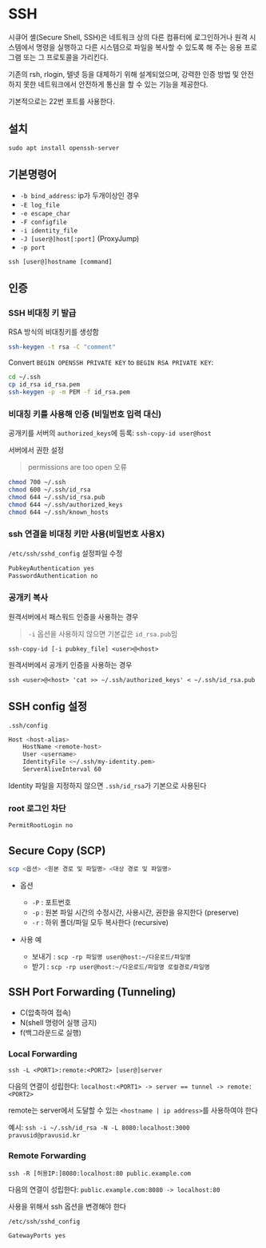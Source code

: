 # SSH

시큐어 셸(Secure Shell, SSH)은 네트워크 상의 다른 컴퓨터에 로그인하거나 원격 시스템에서 명령을 실행하고 다른 시스템으로 파일을 복사할 수 있도록 해 주는 응용 프로그램 또는 그 프로토콜을 가리킨다.

기존의 rsh, rlogin, 텔넷 등을 대체하기 위해 설계되었으며, 강력한 인증 방법 및 안전하지 못한 네트워크에서 안전하게 통신을 할 수 있는 기능을 제공한다.

기본적으로는 22번 포트를 사용한다.

## 설치

`sudo apt install openssh-server`

## 기본명령어

- `-b bind_address`: ip가 두개이상인 경우
- `-E log_file`
- `-e escape_char`
- `-F configfile`
- `-i identity_file`
- `-J [user@]host[:port]` (ProxyJump)
- `-p port`

`ssh [user@]hostname [command]`

## 인증

### SSH 비대칭 키 발급

RSA 방식의 비대칭키를 생성함

```sh
ssh-keygen -t rsa -C "comment"
```

Convert `BEGIN OPENSSH PRIVATE KEY` to `BEGIN RSA PRIVATE KEY`:

```sh
cd ~/.ssh
cp id_rsa id_rsa.pem
ssh-keygen -p -m PEM -f id_rsa.pem
```

### 비대칭 키를 사용해 인증 (비밀번호 입력 대신)

공개키를 서버의 `authorized_keys`에 등록: `ssh-copy-id user@host`

서버에서 권한 설정

> permissions are too open 오류

```sh
chmod 700 ~/.ssh
chmod 600 ~/.ssh/id_rsa
chmod 644 ~/.ssh/id_rsa.pub
chmod 644 ~/.ssh/authorized_keys
chmod 644 ~/.ssh/known_hosts
```

### ssh 연결을 비대칭 키만 사용(비밀번호 사용X)

`/etc/ssh/sshd_config` 설정파일 수정

```txt
PubkeyAuthentication yes
PasswordAuthentication no
```

### 공개키 복사

원격서버에서 패스워드 인증을 사용하는 경우

> `-i` 옵션을 사용하지 않으면 기본값은 `id_rsa.pub`임

`ssh-copy-id [-i pubkey_file] <user>@<host>`

원격서버에서 공개키 인증을 사용하는 경우

`ssh <user>@<host> 'cat >> ~/.ssh/authorized_keys' < ~/.ssh/id_rsa.pub`

## SSH config 설정

`.ssh/config`

```sh
Host <host-alias>
    HostName <remote-host>
    User <username>
    IdentityFile <~/.ssh/my-identity.pem>
    ServerAliveInterval 60
```

Identity 파일을 지정하지 않으면 `.ssh/id_rsa`가 기본으로 사용된다

### root 로그인 차단

```txt
PermitRootLogin no
```

## Secure Copy (SCP)

```sh
scp <옵션> <원본 경로 및 파일명> <대상 경로 및 파일명>
```

- 옵션

  - `-P` : 포트번호
  - `-p` : 원본 파일 시간의 수정시간, 사용시간, 권한을 유지한다 (preserve)
  - `-r` : 하위 폴더/파일 모두 복사한다 (recursive)

- 사용 예

  - 보내기 : `scp -rp 파일명 user@host:~/다운로드/파일명`
  - 받기 : `scp -rp user@host:~/다운로드/파일명 로컬경로/파일명`

## SSH Port Forwarding (Tunneling)

- C(압축하여 접속)
- N(shell 명령어 실행 금지)
- f(백그라운드로 실행)

### Local Forwarding

`ssh -L <PORT1>:remote:<PORT2> [user@]server`

다음의 연결이 성립한다: `localhost:<PORT1> -> server == tunnel -> remote:<PORT2>`

remote는 server에서 도달할 수 있는 `<hostname | ip address>`를 사용하여야 한다

예시: `ssh -i ~/.ssh/id_rsa -N -L 8080:localhost:3000 pravusid@pravusid.kr`

### Remote Forwarding

`ssh -R [허용IP:]8080:localhost:80 public.example.com`

다음의 연결이 성립한다: `public.example.com:8080 -> localhost:80`

사용을 위해서 ssh 옵션을 변경해야 한다

`/etc/ssh/sshd_config`

```sh
GatewayPorts yes
```
